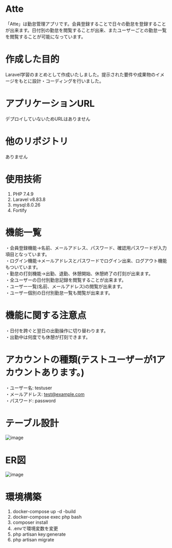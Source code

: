 # Atte
「Atte」は勤怠管理アプリです。会員登録することで日々の勤怠を登録することが出来ます。日付別の勤怠を閲覧することが出来、またユーザーごとの勤怠一覧を閲覧することが可能になっています。

# 作成した目的
Laravel学習のまとめとして作成いたしました。提示された要件や成果物のイメージをもとに設計・コーディングを行いました。

# アプリケーションURL
デプロイしていないためURLはありません

# 他のリポジトリ
ありません

# 使用技術
1. PHP 7.4.9
2. Laravel v8.83.8
3. mysql:8.0.26
4. Fortify

# 機能一覧
・会員登録機能→名前、メールアドレス、パスワード、確認用パスワードが入力項目となっています。  
・ログイン機能→メールアドレスとパスワードでログイン出来、ログアウト機能もついています。  
・勤怠の打刻機能→出勤、退勤、休憩開始、休憩終了の打刻が出来ます。  
・全ユーザーの日付別勤怠記録を閲覧することが出来ます。  
・ユーザー一覧(名前、メールアドレス)の閲覧が出来ます。  
・ユーザー個別の日付別勤怠一覧も閲覧が出来ます。  

# 機能に関する注意点
・日付を跨ぐと翌日の出勤操作に切り替わります。   
・出勤中は何度でも休憩が打刻できます。  

# アカウントの種類(テストユーザーが1アカウントあります。)
・ユーザー名: testuser  
・メールアドレス: test@example.com  
・パスワード: password

# テーブル設計
![image](https://github.com/user-attachments/assets/207bdc9d-3f6c-4632-8464-f65932474554)

# ER図
![image](https://github.com/user-attachments/assets/169dd77b-de9b-4a74-9295-e080c928adbe)

# 環境構築
1. docker-compose up -d -build
1. docker-compose exec php bash
2. composer install
3. .envで環境変数を変更
4. php artisan key:generate
5. php artisan migrate


